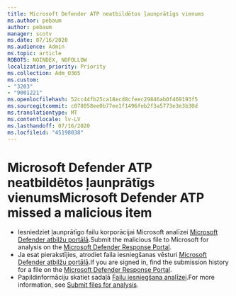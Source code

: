 ```yaml
---
title: Microsoft Defender ATP neatbildētos ļaunprātīgs vienums
ms.author: pebaum
author: pebaum
manager: scotv
ms.date: 07/16/2020
ms.audience: Admin
ms.topic: article
ROBOTS: NOINDEX, NOFOLLOW
localization_priority: Priority
ms.collection: Adm_O365
ms.custom:
- "3203"
- "9001221"
ms.openlocfilehash: 52cc44fb25ca18ecd8cfeec29846ab0f469193f5
ms.sourcegitcommit: c078058ee0b77ee1f1496feb2f3a5773e3e3b30d
ms.translationtype: MT
ms.contentlocale: lv-LV
ms.lasthandoff: 07/16/2020
ms.locfileid: "45198038"
---
```

# <a name="microsoft-defender-atp-missed-a-malicious-item"></a><span data-ttu-id="532b6-102">Microsoft Defender ATP neatbildētos ļaunprātīgs vienums</span><span class="sxs-lookup"><span data-stu-id="532b6-102">Microsoft Defender ATP missed a malicious item</span></span>

- <span data-ttu-id="532b6-103">Iesniedziet ļaunprātīgo failu korporācijai Microsoft analīzei [Microsoft Defender atbilžu portālā](https://www.microsoft.com/wdsi/filesubmission/).</span><span class="sxs-lookup"><span data-stu-id="532b6-103">Submit the malicious file to Microsoft for analysis on the [Microsoft Defender Response Portal](https://www.microsoft.com/wdsi/filesubmission/).</span></span> 
- <span data-ttu-id="532b6-104">Ja esat pierakstījies, atrodiet faila iesniegšanas vēsturi [Microsoft Defender atbilžu portālā](https://www.microsoft.com/wdsi/submissionhistory).</span><span class="sxs-lookup"><span data-stu-id="532b6-104">If you are signed in, find the submission history for a file on the [Microsoft Defender Response Portal](https://www.microsoft.com/wdsi/submissionhistory).</span></span>
- <span data-ttu-id="532b6-105">Papildinformāciju skatiet sadaļā [Failu iesniegšana analīzei](https://docs.microsoft.com/windows/security/threat-protection/intelligence/submission-guide).</span><span class="sxs-lookup"><span data-stu-id="532b6-105">For more information, see [Submit files for analysis](https://docs.microsoft.com/windows/security/threat-protection/intelligence/submission-guide).</span></span>